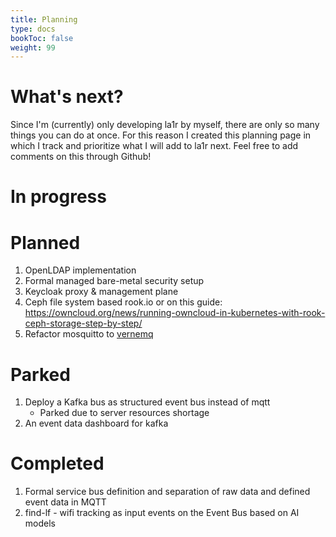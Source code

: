 ```yaml
---
title: Planning
type: docs
bookToc: false
weight: 99
---
```

# What's next?
Since I'm (currently) only developing la1r by myself, there are only so many things you can do at once. 
For this reason I created this planning page in which I track and prioritize what I will add to la1r next.
Feel free to add comments on this through Github!

# In progress

# Planned
1. OpenLDAP implementation
1. Formal managed bare-metal security setup
1. Keycloak proxy & management plane
1. Ceph file system based rook.io or on this guide: https://owncloud.org/news/running-owncloud-in-kubernetes-with-rook-ceph-storage-step-by-step/
1. Refactor mosquitto to [vernemq](https://vernemq.com/)


# Parked
1. Deploy a Kafka bus as structured event bus instead of mqtt
    * Parked due to server resources shortage
1. An event data dashboard for kafka

# Completed
1. Formal service bus definition and separation of raw data and defined event data in MQTT
1. find-lf - wifi tracking as input events on the Event Bus based on AI models